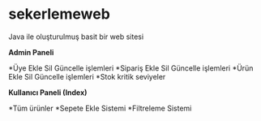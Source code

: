 # sekerlemeweb
Java ile oluşturulmuş basit bir web sitesi

**Admin Paneli**

*Üye Ekle Sil Güncelle işlemleri
*Sipariş Ekle Sil Güncelle işlemleri
*Ürün Ekle Sil Güncelle işlemleri
*Stok kritik seviyeler

**Kullanıcı Paneli (Index)**

*Tüm ürünler
*Sepete Ekle Sistemi
*Filtreleme Sistemi

